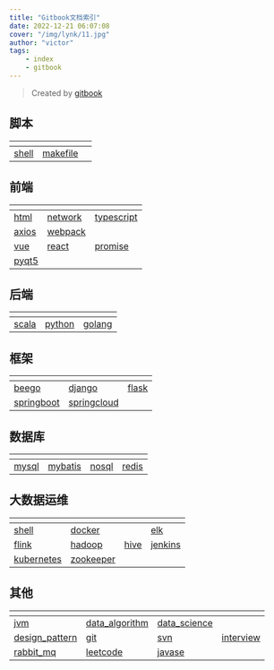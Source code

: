 ```yaml
---
title: "Gitbook文档索引"
date: 2022-12-21 06:07:08 
cover: "/img/lynk/11.jpg"
author: "victor"
tags:
    - index
    - gitbook
---
```



> Created by [gitbook](https://www.gitbook.com/)
>

## 脚本

<div>
    <table>
        <thead>
        <tr>
            <th></th>
            <th></th>
            <th></th>
        </tr>
        </thead>
        <tbody>
        <tr>
            <td>
                <a href="https://victorfengming.gitee.io/shell/">
                    <span>shell</span>
                </a>
            </td>
            <td>
                <a href="https://victorfengming.gitee.io/makefile/">
                    <span>makefile</span>
                </a>
            </td>
            <td></td>
        </tr>
        </tbody>
    </table>
</div>

## 前端

<div>
    <table>
        <thead>
        <tr>
            <th></th>
            <th></th>
            <th></th>
        </tr>
        </thead>
        <tbody>
        <tr>
            <td>
                <a href="https://victorfengming.gitee.io/course/front_page/index.html">
                    <span>html</span>
                </a>
            </td>
            <td>
                <a href="https://victorfengming.gitee.io/network/">
                    <span>network</span>
                </a>
            </td>
            <td>
                <a href="https://victorfengming.gitee.io/typescript/">
                    <span>typescript</span>
                </a>
            </td>
        </tr>
        <tr>
            <td>
                <a href="https://victorfengming.gitee.io/axios/">
                    <span>axios</span>
                </a>
            </td>
            <td>
                <a href="https://victorfengming.gitee.io/webpack/">
                    <span>webpack</span>
                </a>
            </td>
            <td></td>
        </tr>
        <tr>
            <td>
                <a href="https://victorfengming.gitee.io/vue/">
                    <span>vue</span>
                </a>
            </td>
            <td>
                <a href="https://victorfengming.gitee.io/react/">
                    <span>react</span>
                </a>
            </td>
            <td>
                <a href="https://victorfengming.gitee.io/promise/">
                    <span>promise</span>
                </a>
            </td>
        </tr>
        <tr>
            <td>
                <a href="https://victorfengming.gitee.io/course/pyqt5/index.html">
                    <span>pyqt5</span>
                </a>
            </td>
            <td></td>
            <td></td>
        </tr>
        </tbody>
    </table>
</div>

## 后端

<div>
    <table>
        <thead>
        <tr>
            <th></th>
            <th></th>
            <th></th>
        </tr>
        </thead>
        <tbody>
        <tr>
            <td>
                <a href="https://victorfengming.gitee.io/scala/">
                    <span>scala</span>
                </a>
            </td>
            <td>
                <a href="https://victorfengming.gitee.io/course/python_book/index.html">
                    <span>python</span>
                </a>
            </td>
            <td>
                <a href="https://victorfengming.gitee.io/course/go/index.html">
                    <span>golang</span>
                </a>
            </td>
        </tr>
        </tbody>
    </table>
</div>

## 框架

<div>
    <table>
        <thead>
        <tr>
            <th></th>
            <th></th>
            <th></th>
        </tr>
        </thead>
        <tbody>
        <tr>
            <td>
                <a href="https://victorfengming.gitee.io/course/beego/index.html">
                    <span>beego</span>
                </a>
            </td>
            <td>
                <a href="https://victorfengming.gitee.io/course/django/index.html">
                    <span>django</span>
                </a>
            </td>
            <td>
                <a href="https://victorfengming.gitee.io/course/flask/index.html">
                    <span>flask</span>
                </a>
            </td>
        </tr>
        <tr>
            <td>
                <a href="https://victorfengming.gitee.io/springboot/">
                    <span>springboot</span>
                </a>
            </td>
            <td>
                <a href="https://victorfengming.gitee.io/springcloud/">
                    <span>springcloud</span>
                </a>
            </td>
            <td></td>
        </tr>
        </tbody>
    </table>
</div>

## 数据库

<div>
    <table>
        <thead>
        <tr>
            <th></th>
            <th></th>
            <th></th>
            <th></th>
        </tr>
        </thead>
        <tbody>
        <tr>
            <td>
                <a href="https://victorfengming.gitee.io/course/mysql/index.html">
                    <span>mysql</span>
                </a>
            </td>
            <td>
                <a href="https://victorfengming.gitee.io/course/mybatis/index.html">
                    <span>mybatis</span>
                </a>
            </td>
            <td>
                <a href="https://victorfengming.gitee.io/course/nosql/index.html">
                    <span>nosql</span>
                </a>
            </td>
            <td>
                <a href="https://victorfengming.gitee.io/course/redis/index.html">
                    <span>redis</span>
                </a>
            </td>
        </tr>
        </tbody>
    </table>
</div>

## 大数据运维

<div>
    <table>
        <thead>
        <tr>
            <th></th>
            <th></th>
            <th></th>
            <th></th>
        </tr>
        </thead>
        <tbody>
        <tr>
            <td>
                <a href="https://victorfengming.gitee.io/shell/">
                    <span>shell</span>
                </a>
            </td>
            <td>
                <a href="https://victorfengming.gitee.io/docker/">
                    <span>docker</span>
                </a>
            </td>
            <td>
            </td>
            <td>
                <a href="https://victorfengming.gitee.io/elk/">
                    <span>elk</span>
                </a>
            </td>
        </tr>
        <tr>
            <td>
                <a href="https://victorfengming.gitee.io/flink/">
                    <span>flink</span>
                </a>
            </td>
            <td>
                <a href="https://victorfengming.gitee.io/hadoop/">
                    <span>hadoop</span>
                </a>
            </td>
            <td>
                <a href="https://victorfengming.gitee.io/hive/">
                    <span>hive</span>
                </a>
            </td>
            <td>
                <a href="http://victorfengming.gitee.io/jenkins/">
                    <span>jenkins</span>
                </a>
            </td>
        </tr>
        <tr>
            <td>
                <a href="https://victorfengming.gitee.io/kubernetes/">
                    <span>kubernetes</span>
                </a>
            </td>
            <td>
                <a href="https://victorfengming.gitee.io/zookeeper/">
                    <span>zookeeper</span>
                </a>
            </td>
            <td></td>
            <td></td>
        </tr>
        </tbody>
    </table>
</div>

## 其他

<div>
    <table>
        <thead>
        <tr>
            <th></th>
            <th></th>
            <th></th>
            <th></th>
        </tr>
        </thead>
        <tbody>
        <tr>
            <td>
                <a href="https://victorfengming.gitee.io/jvm/">
                    <span>jvm</span>
                </a>
            </td>
            <td>
                <a href="https://victorfengming.gitee.io/data_algorithm/">
                    <span>data_algorithm</span>
                </a>
            </td>
            <td>
                <a href="https://victorfengming.gitee.io/course/data_science/index.html">
                    <span>data_science</span>
                </a>
            </td>
            <td></td>
        </tr>
        <tr>
            <td>
                <a href="https://victorfengming.gitee.io/design_pattern/">
                    <span>design_pattern</span>
                </a>
            </td>
            <td>
                <a href="https://victorfengming.gitee.io/course/git/index.html">
                    <span>git</span>
                </a>
            </td>
            <td>
                <a href="https://victorfengming.gitee.io/course/svn/index.html">
                    <span>svn</span>
                </a>
            </td>
            <td>
                <a href="https://victorfengming.gitee.io/interview/">
                    <span>interview</span>
                </a>
            </td>
        </tr>
        <tr>
            <td>
                <a href="https://victorfengming.gitee.io/rabbit_mq/">
                    <span>rabbit_mq</span>
                </a>
            </td>
            <td>
                <a href="https://victorfengming.gitee.io/leetcode/">
                    <span>leetcode</span>
                </a>
            </td>
            <td>
                <a href="https://gitee.com/victorfengming/javase/">
                    <span>javase</span>
                </a>
            </td>
        </tr>
        </tbody>
    </table>
</div>





<style>
    span:hover {
        color: #FFFFFF;
        background: #00b5e5;
    }
</style>
